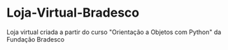 # Loja-Virtual-Bradesco
Loja virtual criada a partir do curso "Orientação a Objetos com Python" da Fundação Bradesco
